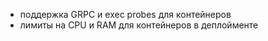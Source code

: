 * поддержка GRPC и exec probes для контейнеров
* лимиты на CPU и RAM для контейнеров в деплойменте

